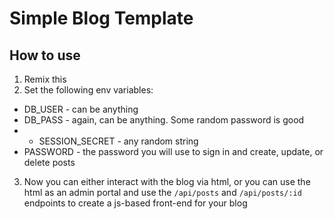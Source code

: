 Simple Blog Template
=========================

## How to use

1. Remix this
2. Set the following env variables:
  * DB_USER - can be anything
  * DB_PASS - again, can be anything. Some random password is good
  * * SESSION_SECRET - any random string
  * PASSWORD - the password you will use to sign in and create, update, or delete posts
3. Now you can either interact with the blog via html, or you can use the html as an admin portal and use the `/api/posts` and `/api/posts/:id` endpoints to create a js-based front-end for your blog